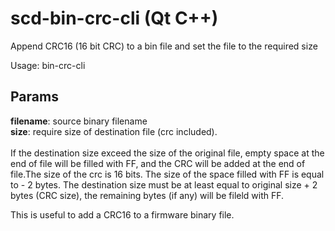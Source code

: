 # scd-bin-crc-cli (Qt C++)
Append CRC16 (16 bit CRC) to a bin file and set the file to the required size

Usage: bin-crc-cli <filename> <size>
  
## Params  

<b>filename</b>: source binary filename <br>
<b>size</b>: require size of destination file (crc included). <br><br>
If the destination size exceed the size of the original file, empty space at the end of file will be filled with FF, and the CRC will be added at the end of file.The size of the crc is 16 bits. The size of the space filled with FF is equal to <size> - 2 bytes. The destination size must be at least equal to original size + 2 bytes (CRC size), the remaining bytes (if any) will be fileld with FF.

This is useful to add a CRC16 to a firmware binary file.
